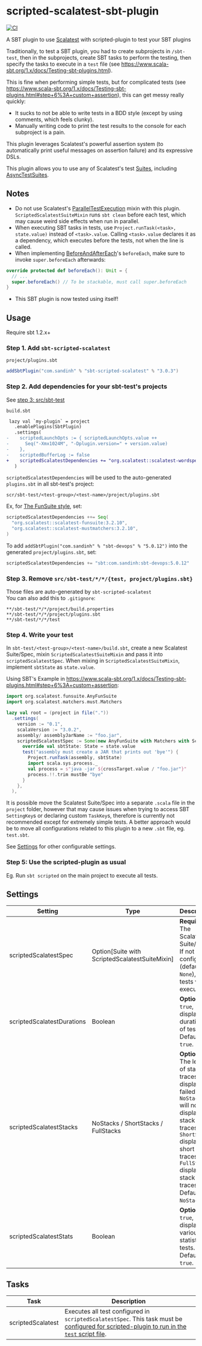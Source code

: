 # scripted-scalatest-sbt-plugin

[![CI](https://github.com/ohze/scripted-scalatest-sbt-plugin/actions/workflows/sbt-devops.yml/badge.svg)](https://github.com/ohze/scripted-scalatest-sbt-plugin/actions/workflows/sbt-devops.yml)

A SBT plugin to use [Scalatest](http://www.scalatest.org/) with scripted-plugin to test your SBT plugins

Traditionally, to test a SBT plugin, you had to create subprojects in `/sbt-test`, then in the subprojects, create SBT tasks to perform the testing, then specify the tasks to execute in a `test` file (see <https://www.scala-sbt.org/1.x/docs/Testing-sbt-plugins.html>).

This is fine when performing simple tests, but for complicated tests (see <https://www.scala-sbt.org/1.x/docs/Testing-sbt-plugins.html#step+6%3A+custom+assertion>), this can get messy really quickly:

-   It sucks to not be able to write tests in a BDD style (except by using comments, which feels clunky).
-   Manually writing code to print the test results to the console for each subproject is a pain.

This plugin leverages Scalatest's powerful assertion system (to automatically print useful messages on assertion failure) and its expressive DSLs.

This plugin allows you to use any of Scalatest's test [Suites](http://www.scalatest.org/user_guide/selecting_a_style), including [AsyncTestSuites](http://www.scalatest.org/user_guide/async_testing).

## Notes

-   Do not use Scalatest's [ParallelTestExecution](https://www.scalatest.org/scaladoc/3.2.10/org/scalatest/ParallelTestExecution.html) mixin with this plugin. `ScriptedScalatestSuiteMixin` runs `sbt clean` before each test, which may cause weird side effects when run in parallel.
-   When executing SBT tasks in tests, use `Project.runTask(<task>, state.value)` instead of `<task>.value`. Calling `<task>.value` declares it as a dependency, which executes before the tests, not when the line is called.
-   When implementing [BeforeAndAfterEach](https://www.scalatest.org/scaladoc/3.2.10/org/scalatest/BeforeAndAfterEach.html)'s `beforeEach`, make sure to invoke `super.beforeEach` afterwards:

```scala
override protected def beforeEach(): Unit = {
  // ...
  super.beforeEach() // To be stackable, must call super.beforeEach
}
```

- This SBT plugin is now tested using itself!

## Usage
Require sbt 1.2.x+

### Step 1. Add `sbt-scripted-scalatest`
`project/plugins.sbt`
```scala
addSbtPlugin("com.sandinh" % "sbt-scripted-scalatest" % "3.0.3")
```

### Step 2. Add dependencies for your sbt-test's projects
See [step 3: src/sbt-test](https://www.scala-sbt.org/1.x/docs/Testing-sbt-plugins.html#step+3%3A+src%2Fsbt-test)

`build.sbt`
```diff
 lazy val `my-plugin` = project
   .enablePlugins(SbtPlugin)
   .settings(
-    scriptedLaunchOpts := { scriptedLaunchOpts.value ++
-      Seq("-Xmx1024M", "-Dplugin.version=" + version.value)
-    },
-    scriptedBufferLog := false
+    scriptedScalatestDependencies += "org.scalatest::scalatest-wordspec:3.2.10",
   )
```
`scriptedScalatestDependencies` will be used to the auto-generated `plugins.sbt` in all sbt-test's project:

`scr/sbt-test/<test-group>/<test-name>/project/plugins.sbt`

Ex, for [The FunSuite style](https://www.scalatest.org/user_guide/selecting_a_style), set:
```scala
scriptedScalatestDependencies ++= Seq(
  "org.scalatest::scalatest-funsuite:3.2.10",
  "org.scalatest::scalatest-mustmatchers:3.2.10",
)
```
To add `addSbtPlugin("com.sandinh" % "sbt-devops" % "5.0.12")` into the generated `project/plugins.sbt`, set:
```scala
scriptedScalatestDependencies += "sbt:com.sandinh:sbt-devops:5.0.12"
```

### Step 3. Remove `src/sbt-test/*/*/{test, project/plugins.sbt}`
Those files are auto-generated by `sbt-scripted-scalatest`  
You can also add this to `.gitignore`:
```.gitignore
**/sbt-test/*/*/project/build.properties
**/sbt-test/*/*/project/plugins.sbt
**/sbt-test/*/*/test
```

### Step 4. Write your test

In `sbt-test/<test-group>/<test-name>/build.sbt`, create a new Scalatest Suite/Spec, mixin `ScriptedScalatestSuiteMixin` and pass it into `scriptedScalatestSpec`. When mixing in `ScriptedScalatestSuiteMixin`, implement `sbtState` as `state.value`.

Using SBT's Example in <https://www.scala-sbt.org/1.x/docs/Testing-sbt-plugins.html#step+6%3A+custom+assertion>:

```scala
import org.scalatest.funsuite.AnyFunSuite
import org.scalatest.matchers.must.Matchers

lazy val root = (project in file("."))
  .settings(
    version := "0.1",
    scalaVersion := "3.0.2",
    assembly/ assemblyJarName := "foo.jar",
    scriptedScalatestSpec := Some(new AnyFunSuite with Matchers with ScriptedScalatestSuiteMixin {
      override val sbtState: State = state.value
      test("assembly must create a JAR that prints out 'bye'") {
        Project.runTask(assembly, sbtState)
        import scala.sys.process._
        val process = s"java -jar ${crossTarget.value / "foo.jar"}"
        process.!!.trim mustBe "bye"
      }
    },
  ),
```

It is possible move the Scalatest Suite/Spec into a separate `.scala` file in the `project` folder, however that may cause issues when trying to access SBT `SettingKey`s or declaring custom `TaskKey`s, therefore is currently not recommended except for extremely simple tests. A better approach would be to move all configurations related to this plugin to a new `.sbt` file, eg. `test.sbt`.

See [Settings](#settings) for other configurable settings.

### Step 5: Use the scripted-plugin as usual

Eg. Run `sbt scripted` on the main project to execute all tests.

## Settings

| Setting                    | Type                                           | Description                                                                                                                                                                                                                     |
| -------------------------- | ---------------------------------------------- | ------------------------------------------------------------------------------------------------------------------------------------------------------------------------------------------------------------------------------- |
| scriptedScalatestSpec      | Option[Suite with ScriptedScalatestSuiteMixin] | **Required**. The Scalatest Suite/Spec. If not configured (defaults to `None`), no tests will be executed.                                                                                                                      |
| scriptedScalatestDurations | Boolean                                        | **Optional**. If `true`, displays durations of tests. Defaults to `true`.                                                                                                                                                       |
| scriptedScalatestStacks    | NoStacks / ShortStacks / FullStacks            | **Optional**. The length of stack traces to display for failed tests. `NoStacks` will not display any stack traces. `ShortStacks` displays short stack traces. `FullStacks` displays full stack traces. Defaults to `NoStacks`. |
| scriptedScalatestStats     | Boolean                                        | **Optional**. If `true`, displays various statistics of tests. Defaults to `true`.                                                                                                                                              |

## Tasks

| Task              | Description                                                                                                                                                                  |
| ----------------- | ---------------------------------------------------------------------------------------------------------------------------------------------------------------------------- |
| scriptedScalatest | Executes all test configured in `scriptedScalatestSpec`. This task must be [configured for scripted-plugin to run in the `test` script file](#step-4--write-your-test). |

